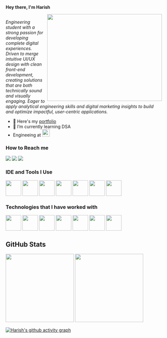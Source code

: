 **Hey there, I'm Harish**

<div>
<img align="right" width="370" height="280" src="https://i.pinimg.com/originals/47/f0/34/47f0342cec72b800463bf003eac1257e.gif" >   
 </div>
<br>
 <i> Engineering student with a strong passion for developing complete digital experiences. Driven to merge intuitive UI/UX design with clean front-end development, creating solutions that are both technically sound and visually engaging. Eager to apply analytical engineering skills and digital marketing insights to build and optimize impactful, user-centric applications.</i>


- 🔭 Here's my [portfolio]([https://itshk.vercel.app/])                                               
- 🌱 I’m currently learning DSA
- Engineeing at [<img src="https://grt.edu.in/wp-content/uploads/2025/01/grt_footer.jpg" height="24">](https://grt.edu.in/)
  
 ### How to Reach me
 [<img src="https://img.shields.io/badge/LinkedIn-0077B5?style=for-the-badge&logo=linkedin&logoColor=white" />](https://www.linkedin.com/in/harish-e-a-0273bb294?utm_source=share&utm_campaign=share_via&utm_content=profile&utm_medium=android_app) [<img src="https://img.shields.io/badge/instagram-d62976?style=for-the-badge&logo=instagram&logoColor=white" />](https://www.instagram.com/harishkumar_497/) [<img src="https://img.shields.io/badge/Twitter-1DA1F2?style=for-the-badge&logo=twitter&logoColor=white" />](https://twitter.com/Harishkumar497)


### IDE and Tools I Use
<div>
<img height="50" width="50" src="https://img.icons8.com/color/48/000000/visual-studio-code-2019.png"/> 
 <img height="50" width="50" src="https://img.icons8.com/color/48/figma--v1.png"/> 
 <img height="50" width="50" src="https://img.icons8.com/color/50/000000/git.png"/> 
  <img height="50" width="50" src="https://img.icons8.com/color/480/null/notion--v1.png"/> 
  <img height="50" width="50" src="https://img.icons8.com/color/48/adobe-photoshop.png"/> 
  <img  height="50" src="https://img.shields.io/badge/Netlify-00C7B7?style=for-the-badge&logo=netlify&logoColor=white"/> 
  <img height="50" src="https://img.shields.io/badge/Adobe%20XD-FF61F6?style=for-the-badge&logo=Adobe%20XD&logoColor=white"/> 
  
</div>

    
### Technologies that I have worked with
<div>
 <img height="50" width="50" src="https://img.icons8.com/color/48/000000/html-5.png" />  
 <img height="50" width="50" src="https://img.icons8.com/color/48/000000/css3.png" /> 
<img height="50" width="50" src="https://img.icons8.com/color/48/000000/bootstrap.png" />
<img height="50" width="50" src="https://img.icons8.com/color/48/000000/javascript.png"/>
<img height="50" width="50" src="https://img.icons8.com/color/48/java-coffee-cup-logo--v1.png"/> 
 <img height="50" width="50" src="https://img.icons8.com/color/48/python--v1.png"/>
 <img height="50" width="50" src="https://img.icons8.com/color/48/react-native.png"/> 
 
 </div>

## GitHub Stats
<p align="center">
<div>
<img height="220" src="https://github-readme-stats.vercel.app/api?username=harishea&show_icons=true&title_color=#3080ED&icon_color=#3080ED&text_color=black&bg_color=#FFFEFE">
<img height="220" src="https://github-readme-stats.vercel.app/api/top-langs/?username=harishea&count_private=true&langs_count=4&title_color=#3080ED&icon_color=#3080ED&text_color=black&bg_color=#FFFEFE">
</div>
</p>

[![Harish's github activity graph](https://github-readme-activity-graph.vercel.app/graph?username=harishea&bg_color=000000&color=ffffff&line=00fffb&point=ffffff&area=true&hide_border=true)](https://github.com/ashutosh00710/github-readme-activity-graph)

